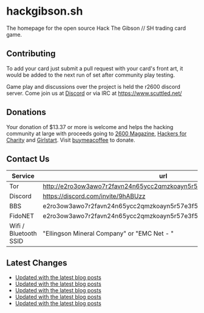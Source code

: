 # hackgibson.sh
The homepage for the open source Hack The Gibson // SH trading card game.


## Contributing

To add your card just submit a pull request with your card's front art, it would be added to the next run of set after community play testing.

Game play and discussions over the project is held the r2600 discord server. Come join us at [Discord](https://discord.com/invite/9hABUzz) or via IRC at https://www.scuttled.net/


## Donations

Your donation of $13.37 or more is welcome and helps the hacking community at large with proceeds going to [2600 Magazine](https://2600.com/), [Hackers for Charity](https://hackersforcharity.org) and [Girlstart](https://girlstart.org).  Visit [buymeacoffee](https://www.buymeacoffee.com/hackgibson.sh) to donate.


## Contact Us

Service | url
-|-
Tor | http://e2ro3ow3awo7r2favn24n65ycc2qmzkoayn5r57e3f56nvjwdcgg32ad.onion
Discord | https://discord.com/invite/9hABUzz
BBS | e2ro3ow3awo7r2favn24n65ycc2qmzkoayn5r57e3f56nvjwdcgg32ad.onion:23
FidoNET | e2ro3ow3awo7r2favn24n65ycc2qmzkoayn5r57e3f56nvjwdcgg32ad.onion:24554
Wifi / Bluetooth SSID | "Ellingson Mineral Company" or "EMC Net - <fidonet address>"

## Latest Changes
<!-- BLOG-POST-LIST:START -->
- [Updated with the latest blog posts](https://github.com/DFW2600/hackgibson.sh/commit/5aff89adc17bdb3bb6190fd175a8228a38ae825b)
- [Updated with the latest blog posts](https://github.com/DFW2600/hackgibson.sh/commit/011feedabb37b49c03a23ccb0c218433cfb0e0a4)
- [Updated with the latest blog posts](https://github.com/DFW2600/hackgibson.sh/commit/5068e9345ed40ab9174e5f17029f7ab93f9382fd)
- [Updated with the latest blog posts](https://github.com/DFW2600/hackgibson.sh/commit/f6904a1eedb4c97c22767b50e0d6a19b3c2898d8)
- [Updated with the latest blog posts](https://github.com/DFW2600/hackgibson.sh/commit/43cbb63b6a5a2ed75b76478973c447f939d24bfa)
<!-- BLOG-POST-LIST:END -->
